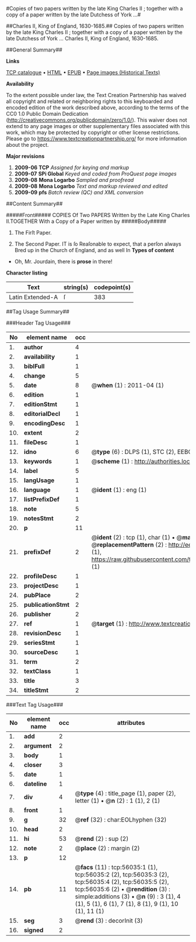 #Copies of two papers written by the late King Charles II ; together with a copy of a paper written by the late Dutchess of York ...#

##Charles II, King of England, 1630-1685.##
Copies of two papers written by the late King Charles II ; together with a copy of a paper written by the late Dutchess of York ...
Charles II, King of England, 1630-1685.

##General Summary##

**Links**

[TCP catalogue](http://www.ota.ox.ac.uk/tcp/)  • 
[HTML](http://tei.it.ox.ac.uk/tcp/Texts-HTML/free/A32/A32202.html)  • 
[EPUB](http://tei.it.ox.ac.uk/tcp/Texts-EPUB/free/A32/A32202.epub) • 
[Page images (Historical Texts)](https://historicaltexts.jisc.ac.uk/eebo-12198345e)

**Availability**

To the extent possible under law, the Text Creation Partnership has waived all copyright and related or neighboring rights to this keyboarded and encoded edition of the work described above, according to the terms of the CC0 1.0 Public Domain Dedication (http://creativecommons.org/publicdomain/zero/1.0/). This waiver does not extend to any page images or other supplementary files associated with this work, which may be protected by copyright or other license restrictions. Please go to https://www.textcreationpartnership.org/ for more information about the project.

**Major revisions**

1. __2009-06__ __TCP__ *Assigned for keying and markup*
1. __2009-07__ __SPi Global__ *Keyed and coded from ProQuest page images*
1. __2009-08__ __Mona Logarbo__ *Sampled and proofread*
1. __2009-08__ __Mona Logarbo__ *Text and markup reviewed and edited*
1. __2009-09__ __pfs__ *Batch review (QC) and XML conversion*

##Content Summary##

#####Front#####
COPIES Of Two PAPERS Written by the Late King Charles II.TOGETHER With a Copy of a Paper written by 
#####Body#####

1. The Firſt Paper.

1. The Second Paper.
IT is ſo Reaſonable to expect, that a perſon always Bred up in the Church of England, and as well In
**Types of content**

  * Oh, Mr. Jourdain, there is **prose** in there!

**Character listing**


|Text|string(s)|codepoint(s)|
|---|---|---|
|Latin Extended-A|ſ|383|

##Tag Usage Summary##

###Header Tag Usage###

|No|element name|occ|attributes|
|---|---|---|---|
|1.|__author__|4||
|2.|__availability__|1||
|3.|__biblFull__|1||
|4.|__change__|5||
|5.|__date__|8| @__when__ (1) : 2011-04 (1)|
|6.|__edition__|1||
|7.|__editionStmt__|1||
|8.|__editorialDecl__|1||
|9.|__encodingDesc__|1||
|10.|__extent__|2||
|11.|__fileDesc__|1||
|12.|__idno__|6| @__type__ (6) : DLPS (1), STC (2), EEBO-CITATION (1), OCLC (1), VID (1)|
|13.|__keywords__|1| @__scheme__ (1) : http://authorities.loc.gov/ (1)|
|14.|__label__|5||
|15.|__langUsage__|1||
|16.|__language__|1| @__ident__ (1) : eng (1)|
|17.|__listPrefixDef__|1||
|18.|__note__|5||
|19.|__notesStmt__|2||
|20.|__p__|11||
|21.|__prefixDef__|2| @__ident__ (2) : tcp (1), char (1)  •  @__matchPattern__ (2) : ([0-9\-]+):([0-9IVX]+) (1), (.+) (1)  •  @__replacementPattern__ (2) : http://eebo.chadwyck.com/downloadtiff?vid=$1&page=$2 (1), https://raw.githubusercontent.com/textcreationpartnership/Texts/master/tcpchars.xml#$1 (1)|
|22.|__profileDesc__|1||
|23.|__projectDesc__|1||
|24.|__pubPlace__|2||
|25.|__publicationStmt__|2||
|26.|__publisher__|2||
|27.|__ref__|1| @__target__ (1) : http://www.textcreationpartnership.org/docs/. (1)|
|28.|__revisionDesc__|1||
|29.|__seriesStmt__|1||
|30.|__sourceDesc__|1||
|31.|__term__|2||
|32.|__textClass__|1||
|33.|__title__|3||
|34.|__titleStmt__|2||


###Text Tag Usage###

|No|element name|occ|attributes|
|---|---|---|---|
|1.|__add__|2||
|2.|__argument__|2||
|3.|__body__|1||
|4.|__closer__|3||
|5.|__date__|1||
|6.|__dateline__|1||
|7.|__div__|4| @__type__ (4) : title_page (1), paper (2), letter (1)  •  @__n__ (2) : 1 (1), 2 (1)|
|8.|__front__|1||
|9.|__g__|32| @__ref__ (32) : char:EOLhyphen (32)|
|10.|__head__|2||
|11.|__hi__|53| @__rend__ (2) : sup (2)|
|12.|__note__|2| @__place__ (2) : margin (2)|
|13.|__p__|12||
|14.|__pb__|11| @__facs__ (11) : tcp:56035:1 (1), tcp:56035:2 (2), tcp:56035:3 (2), tcp:56035:4 (2), tcp:56035:5 (2), tcp:56035:6 (2)  •  @__rendition__ (3) : simple:additions (3)  •  @__n__ (9) : 3 (1), 4 (1), 5 (1), 6 (1), 7 (1), 8 (1), 9 (1), 10 (1), 11 (1)|
|15.|__seg__|3| @__rend__ (3) : decorInit (3)|
|16.|__signed__|2||

